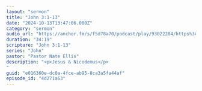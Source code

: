 ```yaml
---
layout: "sermon"
title: "John 3:1-13"
date: "2024-10-13T13:47:06.000Z"
category: "sermon"
audio_url: "https://anchor.fm/s/f5d78a70/podcast/play/93022284/https%3A%2F%2Fd3ctxlq1ktw2nl.cloudfront.net%2Fstaging%2F2024-9-14%2F388075721-44100-2-46b78b2bdaeee.m4a"
duration: "34:19"
scripture: "John 3:1-13"
series: "John"
pastor: "Pastor Nate Ellis"
description: "<p>Jesus & Nicodemus</p>
"
guid: "e016360e-dc0a-4fce-ab95-8ca3a5fa44af"
episode_id: "4d271a63"
---
```


